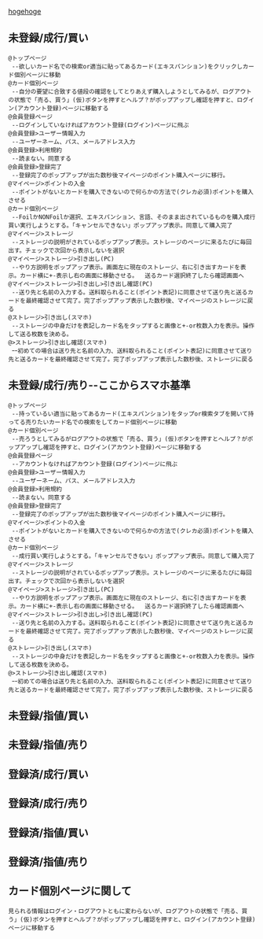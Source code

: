 [hogehoge](#カード個別ページに関して)

## 未登録/成行/買い
    @トップページ
     --欲しいカード名での検索or適当に貼ってあるカード(エキスパンション)をクリックしカード個別ページに移動
    @カード個別ページ
     --自分の要望に合致する値段の確認をしてとりあえず購入しようとしてみるが、ログアウトの状態で「売る、買う」(仮)ボタンを押すとヘルプ？がポップアップし確認を押すと、ログイン(アカウント登録)ページに移動する
    @会員登録ページ
     --ログインしていなければアカウント登録(ログイン)ページに飛ぶ
    @会員登録>ユーザー情報入力
     --ユーザーネーム、パス、メールアドレス入力  
    @会員登録>利用規約
     --読まない。同意する
    @会員登録>登録完了
     --登録完了のポップアップが出た数秒後マイページのポイント購入ページに移行。
    @マイページ>ポイントの入金
     --ポイントがないとカードを購入できないので何らかの方法で(クレカ必須)ポイントを購入させる
    @カード個別ページ
     --FoilかNONFoilか選択、エキスパンション、言語、そのまま出されているものを購入成行買い実行しようとする。「キャンセルできない」ポップアップ表示。同意して購入完了
    @マイページ>ストレージ
     --ストレージの説明がされているポップアップ表示。ストレージのページに来るたびに毎回出す。チェックで次回から表示しないを選択
    @マイページ>ストレージ>引き出し(PC)
     --やり方説明をポップアップ表示。画面左に現在のストレージ、右に引き出すカードを表示。カード横に+-表示し右の画面に移動させる。  送るカード選択終了したら確認画面へ
    @マイページ>ストレージ>引き出し>引き出し確認(PC)
     --送り先と名前の入力する。送料取られること(ポイント表記)に同意させて送り先と送るカードを最終確認させて完了。完了ポップアップ表示した数秒後、マイページのストレージに戻る
    @ストレージ>引き出し(スマホ) 
     --ストレージの中身だけを表記しカード名をタップすると画像と+-or枚数入力を表示。操作して送る枚数を決める。
    @>ストレージ>引き出し確認(スマホ)
     ｰｰ初めての場合は送り先と名前の入力、送料取られること(ポイント表記)に同意させて送り先と送るカードを最終確認させて完了。完了ポップアップ表示した数秒後、ストレージに戻る
## 未登録/成行/売り--ここからスマホ基準
    @トップページ
     --持っているい適当に貼ってあるカード(エキスパンション)をタップor検索タブを開いて持ってる売りたいカード名での検索をしてカード個別ページに移動
    @カード個別ページ
     --売ろうとしてみるがログアウトの状態で「売る、買う」(仮)ボタンを押すとヘルプ？がポップアップし確認を押すと、ログイン(アカウント登録)ページに移動する
    @会員登録ページ
     --アカウントなければアカウント登録(ログイン)ページに飛ぶ
    @会員登録>ユーザー情報入力
     --ユーザーネーム、パス、メールアドレス入力  
    @会員登録>利用規約
     --読まない。同意する
    @会員登録>登録完了
     --登録完了のポップアップが出た数秒後マイページのポイント購入ページに移行。
    @マイページ>ポイントの入金
     --ポイントがないとカードを購入できないので何らかの方法で(クレカ必須)ポイントを購入させる
    @カード個別ページ
     --成行買い実行しようとする。「キャンセルできない」ポップアップ表示。同意して購入完了
    @マイページ>ストレージ
     --ストレージの説明がされているポップアップ表示。ストレージのページに来るたびに毎回出す。チェックで次回から表示しないを選択
    @マイページ>ストレージ>引き出し(PC)
     --やり方説明をポップアップ表示。画面左に現在のストレージ、右に引き出すカードを表示。カード横に+-表示し右の画面に移動させる。  送るカード選択終了したら確認画面へ
    @マイページ>ストレージ>引き出し>引き出し確認(PC)
     --送り先と名前の入力する。送料取られること(ポイント表記)に同意させて送り先と送るカードを最終確認させて完了。完了ポップアップ表示した数秒後、マイページのストレージに戻る
    @ストレージ>引き出し(スマホ) 
     --ストレージの中身だけを表記しカード名をタップすると画像と+-or枚数入力を表示。操作して送る枚数を決める。
    @>ストレージ>引き出し確認(スマホ)
     ｰｰ初めての場合は送り先と名前の入力、送料取られること(ポイント表記)に同意させて送り先と送るカードを最終確認させて完了。完了ポップアップ表示した数秒後、ストレージに戻る
## 未登録/指値/買い　　　　　　　　　　　　　　
## 未登録/指値/売り
## 登録済/成行/買い
## 登録済/成行/売り
## 登録済/指値/買い
## 登録済/指値/売り

## カード個別ページに関して
    見られる情報はログイン・ログアウトともに変わらないが、ログアウトの状態で「売る、買う」(仮)ボタンを押すとヘルプ？がポップアップし確認を押すと、ログイン(アカウント登録)ページに移動する
    
